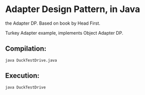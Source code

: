 # Adapter Design Pattern, in Java

the Adapter DP. Based on book by Head First.

Turkey Adapter example, implements Object Adapter DP.

## Compilation:

    java DuckTestDrive.java

## Execution:

    java DuckTestDrive

